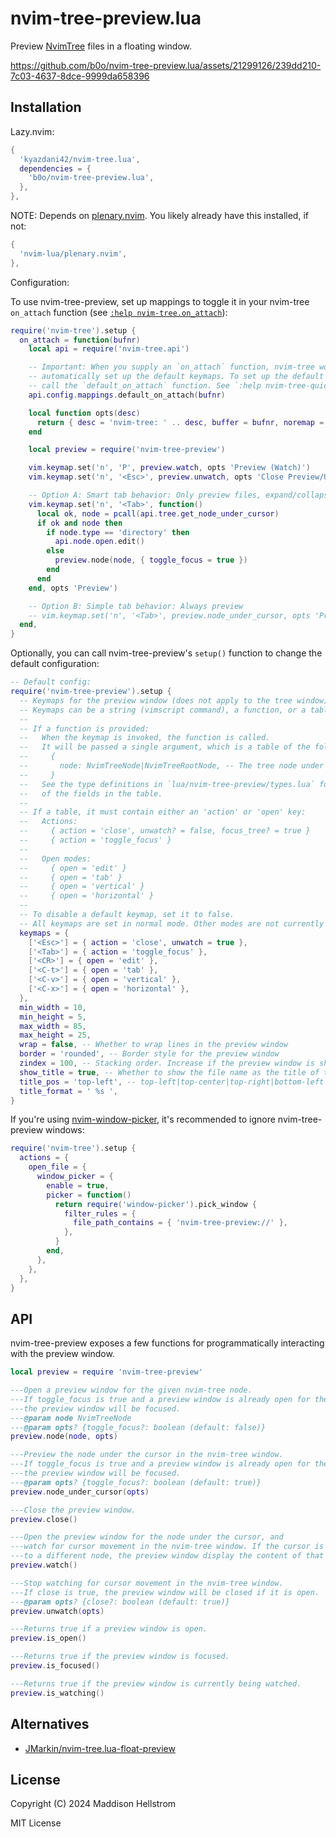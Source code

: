 # nvim-tree-preview.lua

Preview [NvimTree](https://github.com/nvim-tree/nvim-tree.lua/) files in a floating window.

https://github.com/b0o/nvim-tree-preview.lua/assets/21299126/239dd210-7c03-4637-8dce-9999da658396

## Installation

Lazy.nvim:

```lua
{
  'kyazdani42/nvim-tree.lua',
  dependencies = {
    'b0o/nvim-tree-preview.lua',
  },
},
```

NOTE: Depends on [plenary.nvim](https://github.com/nvim-lua/plenary.nvim). You likely already have this installed, if not:

```lua
{
  'nvim-lua/plenary.nvim',
},
```


Configuration:

To use nvim-tree-preview, set up mappings to toggle it in your nvim-tree `on_attach` function (see [`:help nvim-tree.on_attach`](https://github.com/nvim-tree/nvim-tree.lua/blob/5a18b9827491aa1aea710bc9b85c6b63ed0dad14/doc/nvim-tree-lua.txt#L644)):

```lua
require('nvim-tree').setup {
  on_attach = function(bufnr)
    local api = require('nvim-tree.api')

    -- Important: When you supply an `on_attach` function, nvim-tree won't
    -- automatically set up the default keymaps. To set up the default keymaps,
    -- call the `default_on_attach` function. See `:help nvim-tree-quickstart-custom-mappings`.
    api.config.mappings.default_on_attach(bufnr)

    local function opts(desc)
      return { desc = 'nvim-tree: ' .. desc, buffer = bufnr, noremap = true, silent = true, nowait = true }
    end

    local preview = require('nvim-tree-preview')

    vim.keymap.set('n', 'P', preview.watch, opts 'Preview (Watch)')
    vim.keymap.set('n', '<Esc>', preview.unwatch, opts 'Close Preview/Unwatch')

    -- Option A: Smart tab behavior: Only preview files, expand/collapse directories (recommended)
    vim.keymap.set('n', '<Tab>', function()
      local ok, node = pcall(api.tree.get_node_under_cursor)
      if ok and node then
        if node.type == 'directory' then
          api.node.open.edit()
        else
          preview.node(node, { toggle_focus = true })
        end
      end
    end, opts 'Preview')

    -- Option B: Simple tab behavior: Always preview
    -- vim.keymap.set('n', '<Tab>', preview.node_under_cursor, opts 'Preview')
  end,
}
```

Optionally, you can call nvim-tree-preview's `setup()` function to change the default configuration:

```lua
-- Default config:
require('nvim-tree-preview').setup {
  -- Keymaps for the preview window (does not apply to the tree window).
  -- Keymaps can be a string (vimscript command), a function, or a table.
  --
  -- If a function is provided:
  --   When the keymap is invoked, the function is called.
  --   It will be passed a single argument, which is a table of the following form:
  --     {
  --       node: NvimTreeNode|NvimTreeRootNode, -- The tree node under the cursor
  --     }
  --   See the type definitions in `lua/nvim-tree-preview/types.lua` for a description
  --   of the fields in the table.
  --
  -- If a table, it must contain either an 'action' or 'open' key:
  --   Actions:
  --     { action = 'close', unwatch? = false, focus_tree? = true }
  --     { action = 'toggle_focus' }
  --
  --   Open modes:
  --     { open = 'edit' }
  --     { open = 'tab' }
  --     { open = 'vertical' }
  --     { open = 'horizontal' }
  --
  -- To disable a default keymap, set it to false.
  -- All keymaps are set in normal mode. Other modes are not currently supported.
  keymaps = {
    ['<Esc>'] = { action = 'close', unwatch = true },
    ['<Tab>'] = { action = 'toggle_focus' },
    ['<CR>'] = { open = 'edit' },
    ['<C-t>'] = { open = 'tab' },
    ['<C-v>'] = { open = 'vertical' },
    ['<C-x>'] = { open = 'horizontal' },
  },
  min_width = 10,
  min_height = 5,
  max_width = 85,
  max_height = 25,
  wrap = false, -- Whether to wrap lines in the preview window
  border = 'rounded', -- Border style for the preview window
  zindex = 100, -- Stacking order. Increase if the preview window is shown below other windows.
  show_title = true, -- Whether to show the file name as the title of the preview window
  title_pos = 'top-left', -- top-left|top-center|top-right|bottom-left|bottom-center|bottom-right
  title_format = ' %s ',
}
```


If you're using [nvim-window-picker](https://github.com/s1n7ax/nvim-window-picker), it's recommended to ignore nvim-tree-preview windows:

```lua
require('nvim-tree').setup {
  actions = {
    open_file = {
      window_picker = {
        enable = true,
        picker = function()
          return require('window-picker').pick_window {
            filter_rules = {
              file_path_contains = { 'nvim-tree-preview://' },
            },
          }
        end,
      },
    },
  },
}
```

## API

nvim-tree-preview exposes a few functions for programmatically interacting with the preview window.

```lua
local preview = require 'nvim-tree-preview'

---Open a preview window for the given nvim-tree node.
---If toggle_focus is true and a preview window is already open for the node,
---the preview window will be focused.
---@param node NvimTreeNode
---@param opts? {toggle_focus?: boolean (default: false)}
preview.node(node, opts)

---Preview the node under the cursor in the nvim-tree window.
---If toggle_focus is true and a preview window is already open for the node,
---the preview window will be focused.
---@param opts? {toggle_focus?: boolean (default: true)}
preview.node_under_cursor(opts)

---Close the preview window.
preview.close()

---Open the preview window for the node under the cursor, and
---watch for cursor movement in the nvim-tree window. If the cursor is moved
---to a different node, the preview window display the content of that node.
preview.watch()

---Stop watching for cursor movement in the nvim-tree window.
---If close is true, the preview window will be closed if it is open.
---@param opts? {close?: boolean (default: true)}
preview.unwatch(opts)

---Returns true if a preview window is open.
preview.is_open()

---Returns true if the preview window is focused.
preview.is_focused()

---Returns true if the preview window is currently being watched.
preview.is_watching()
```

## Alternatives

- [JMarkin/nvim-tree.lua-float-preview](https://github.com/JMarkin/nvim-tree.lua-float-preview/)

## License

Copyright (C) 2024 Maddison Hellstrom

MIT License

